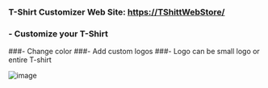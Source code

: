 ### T-Shirt Customizer Web Site: [https://TShittWebStore/](https://643355f1db504a114736d6a7--beautiful-entremet-97fe41.netlify.app/)

### - Customize your T-Shirt
###- Change color
###- Add custom logos
###- Logo can be small logo or entire T-shirt

![image](https://user-images.githubusercontent.com/77594597/230804148-77f7b302-e955-4c75-9d20-78a85480a998.png)
